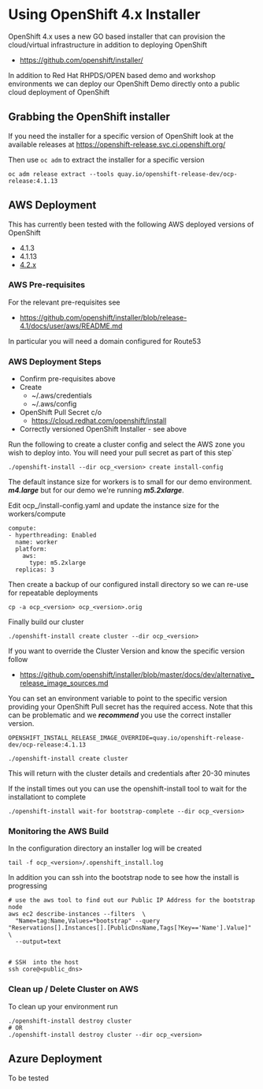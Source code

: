 # Using OpenShift 4.x Installer
OpenShift 4.x uses a new GO based installer that can provision the
cloud/virtual infrastructure in addition to deploying OpenShift

 - https://github.com/openshift/installer/

In addition to Red Hat RHPDS/OPEN based demo and workshop environments
we can deploy our OpenShift Demo directly onto a public cloud deployment
of OpenShift

## Grabbing the OpenShift installer

If you need the installer for a specific version of OpenShift look at the
available releases at https://openshift-release.svc.ci.openshift.org/

Then use `oc adm` to extract the installer for a specific version
```
oc adm release extract --tools quay.io/openshift-release-dev/ocp-release:4.1.13
```

## AWS Deployment

This has currently been tested with the following AWS deployed versions of OpenShift

 * 4.1.3
 * 4.1.13
 * [4.2.x](./OpenShift_4.2.md)

### AWS Pre-requisites
For the relevant pre-requisites see

 - https://github.com/openshift/installer/blob/release-4.1/docs/user/aws/README.md

In particular you will need a domain configured for Route53

### AWS Deployment Steps

 * Confirm pre-requisites above
 * Create
    * ~/.aws/credentials
    * ~/.aws/config
 * OpenShift Pull Secret c/o
    * https://cloud.redhat.com/openshift/install
 * Correctly versioned OpenShift Installer - see above


Run the following to create a cluster config 
and select the AWS zone you wish to deploy into.
You will need your pull secret as part of this step`
```
./openshift-install --dir ocp_<version> create install-config
```

The default instance size for workers is to small for our demo environment.
***m4.large*** but for our demo we're running ***m5.2xlarge***.

Edit ocp_<version>/install-config.yaml and update the instance size for the workers/compute
```
compute:
- hyperthreading: Enabled
  name: worker
  platform:
    aws:
      type: m5.2xlarge
  replicas: 3
```

Then create a backup of our configured install directory so we can re-use for repeatable
deployments
```
cp -a ocp_<version> ocp_<version>.orig
```
Finally build our cluster
```
./openshift-install create cluster --dir ocp_<version>
```

If you want to override the Cluster Version and know the specific version follow

 * https://github.com/openshift/installer/blob/master/docs/dev/alternative_release_image_sources.md

You can set an environment variable to point to the specific version providing
your OpenShift Pull secret has the required access. Note that this can be problematic and we
***recommend*** you use the correct installer version.
```
OPENSHIFT_INSTALL_RELEASE_IMAGE_OVERRIDE=quay.io/openshift-release-dev/ocp-release:4.1.13

./openshift-install create cluster 
```

This will return with the cluster details and credentials after 20-30 minutes


If the install times out you can use the openshift-install tool to wait for the
installationt to complete
```
./openshift-install wait-for bootstrap-complete --dir ocp_<version>
```


### Monitoring the AWS Build
In the configuration directory an installer log will be created
```
tail -f ocp_<version>/.openshift_install.log 
```

In addition you can ssh into the bootstrap node to see how the install is progressing
```
# use the aws tool to find out our Public IP Address for the bootstrap node
aws ec2 describe-instances --filters  \
  "Name=tag:Name,Values=*bootstrap" --query "Reservations[].Instances[].[PublicDnsName,Tags[?Key=='Name'].Value]" \
  --output=text


# SSH  into the host
ssh core@<public_dns>
```


### Clean up / Delete Cluster on AWS
To clean up your environment run
```
./openshift-install destroy cluster 
# OR
./openshift-install destroy cluster --dir ocp_<version>
```

## Azure Deployment

To be tested
